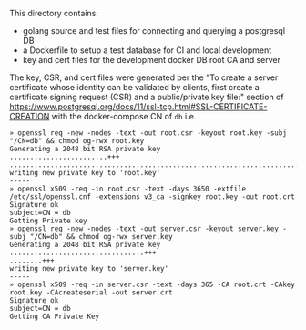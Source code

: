
This directory contains:

* golang source and test files for connecting and querying a postgresql DB
* a Dockerfile to setup a test database for CI and local development
* key and cert files for the development docker DB root CA and server

The key, CSR, and cert files were generated per the "To create a server certificate whose identity can be validated by clients, first create a certificate signing request (CSR) and a public/private key file:" section of https://www.postgresql.org/docs/11/ssl-tcp.html#SSL-CERTIFICATE-CREATION with the docker-compose CN of `db` i.e.

```console
» openssl req -new -nodes -text -out root.csr -keyout root.key -subj "/CN=db" && chmod og-rwx root.key
Generating a 2048 bit RSA private key
........................+++
......................................................................................+++
writing new private key to 'root.key'
-----
» openssl x509 -req -in root.csr -text -days 3650 -extfile /etc/ssl/openssl.cnf -extensions v3_ca -signkey root.key -out root.crt
Signature ok
subject=CN = db
Getting Private key
» openssl req -new -nodes -text -out server.csr -keyout server.key -subj "/CN=db" && chmod og-rwx server.key
Generating a 2048 bit RSA private key
.................................+++
........+++
writing new private key to 'server.key'
-----
» openssl x509 -req -in server.csr -text -days 365 -CA root.crt -CAkey root.key -CAcreateserial -out server.crt
Signature ok
subject=CN = db
Getting CA Private Key
```
